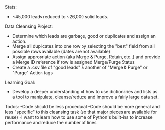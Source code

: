 Stats:
- ~45,000 leads reduced to ~26,000 solid leads.

Data Cleansing Project:
- Determine which leads are garbage, good or duplicates and assign an action.
- Merge all duplicates into one row by selecting the "best" field from all possible rows available (dates are not available)
- Assign appropriate action (aka Merge & Purge, Retain, etc.,) and provide a Merge ID reference if row is assigned Merge/Purge Status
- Create a .csv file of "good leads" & another of "Merge & Purge" or "Purge" Action tags


Learning Goal:
- Develop a deeper understanding of how to use dictionaries and lists as a tool to manipulate, cleanse/reduce and improve a fairly large 
data set.


Todos:
-Code should be less procedural
-Code should be more general and less "specific" to this cleansing task (so that major pieces are available for reuse)
-I want to learn how to use some of Python's built-ins to increase performance and reduce the number of lines
